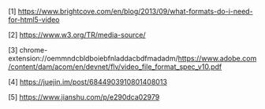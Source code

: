 [1] https://www.brightcove.com/en/blog/2013/09/what-formats-do-i-need-for-html5-video
    


[2] https://www.w3.org/TR/media-source/

[3] chrome-extension://oemmndcbldboiebfnladdacbdfmadadm/https://www.adobe.com/content/dam/acom/en/devnet/flv/video_file_format_spec_v10.pdf

[4] https://juejin.im/post/6844903910801408013

[5] https://www.jianshu.com/p/e290dca02979